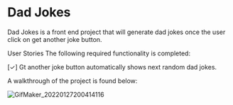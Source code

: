 # Dad Jokes
 Dad Jokes is a front end project that will generate dad jokes once the user click on get another joke button.
 
 User Stories The following required functionality is completed:

[✓] Gt another joke button automatically shows next random dad jokes.


A walkthrough of the project is found below:

![GifMaker_20220127200414116](https://user-images.githubusercontent.com/59550990/151468952-2a6fb8f4-67ea-48b7-ad85-17bc6469f1fc.gif)


 
